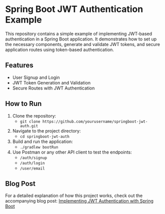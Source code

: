 # Spring Boot JWT Authentication Example

This repository contains a simple example of implementing JWT-based authentication in a Spring Boot application. It demonstrates how to set up the necessary components, generate and validate JWT tokens, and secure application routes using token-based authentication.

## Features

- User Signup and Login
- JWT Token Generation and Validation
- Secure Routes with JWT Authentication

## How to Run

1. Clone the repository:
    - `git clone https://github.com/yourusername/springboot-jwt-auth.git`
2. Navigate to the project directory:
    - `cd springboot-jwt-auth`
3. Build and run the application:
    - `./gradlew bootRun`
4. Use Postman or any other API client to test the endpoints:
    - `/auth/signup`
    - `/auth/login`
    - `/user/email`

## Blog Post

For a detailed explanation of how this project works, check out the accompanying blog post: [Implementing JWT Authentication with Spring Boot](https://trpallin.github.io/dev/2024/08/27/springboot-jwt-auth/)
